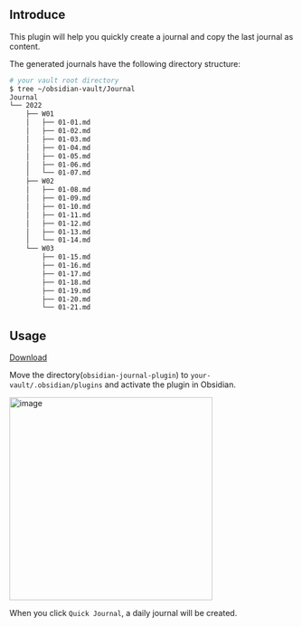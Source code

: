 ## Introduce

This plugin will help you quickly create a journal and copy the last journal as content.

The generated journals have the following directory structure:

```bash
# your vault root directory
$ tree ~/obsidian-vault/Journal
Journal
└── 2022
    ├── W01
    │   ├── 01-01.md
    │   ├── 01-02.md
    │   ├── 01-03.md
    │   ├── 01-04.md
    │   ├── 01-05.md
    │   ├── 01-06.md    
    │   └── 01-07.md
    ├── W02
    │   ├── 01-08.md
    │   ├── 01-09.md
    │   ├── 01-10.md
    │   ├── 01-11.md
    │   ├── 01-12.md
    │   ├── 01-13.md    
    │   └── 01-14.md
    └── W03
        ├── 01-15.md
        ├── 01-16.md
        ├── 01-17.md
        ├── 01-18.md
        ├── 01-19.md
        ├── 01-20.md    
        └── 01-21.md
```

## Usage

[Download](https://github.com/Yukee-798/obsidian-journal-plugin/releases)

Move the directory(`obsidian-journal-plugin`) to `your-vault/.obsidian/plugins` and activate the plugin in Obsidian.

<img width="359" alt="image" src="https://user-images.githubusercontent.com/57055112/205478687-3434c742-f8ca-4fa1-a951-3c087141b36c.png">

When you click `Quick Journal`, a daily journal will be created.
